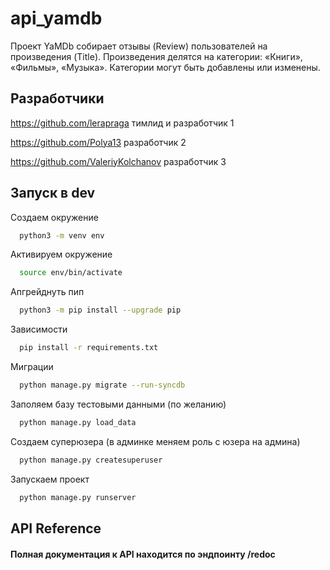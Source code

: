 # api_yamdb

Проект YaMDb собирает отзывы (Review) пользователей на произведения (Title). Произведения делятся на категории: «Книги», «Фильмы», «Музыка». Категории могут быть добавлены или изменены.
## Разработчики

https://github.com/lerapraga тимлид и разработчик 1

https://github.com/Polya13 разработчик 2

https://github.com/ValeriyKolchanov разработчик 3


## Запуск в dev

Создаем окружение

```bash
  python3 -m venv env
```

Активируем окружение

```bash
  source env/bin/activate
```
Апгрейднуть пип

```bash
  python3 -m pip install --upgrade pip
```
Зависимости

```bash
  pip install -r requirements.txt
```
Миграции

```bash
  python manage.py migrate --run-syncdb
```
Заполяем базу тестовыми данными (по желанию) 

```bash
  python manage.py load_data
```
Создаем суперюзера (в админке меняем роль с юзера на админа)

```bash
  python manage.py createsuperuser
```
Запускаем проект

```bash
  python manage.py runserver
```
## API Reference

#### Полная документация к API находится по эндпоинту /redoc

